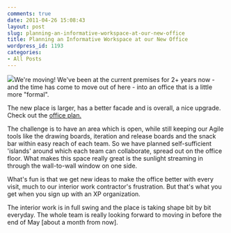 ```yaml
---
comments: true
date: 2011-04-26 15:08:43
layout: post
slug: planning-an-informative-workspace-at-our-new-office
title: Planning an Informative Workspace at our New Office
wordpress_id: 1193
categories:
- All Posts
---
```


[![](/wp-content/uploads/2011/04/S1080013-300x225.jpg)](http://multunus.com/?attachment_id=1279)We're moving! We've been at the current premises for 2+ years now - and the time has come to move out of here - into an office that is a little more "formal".

The new place is larger, has a better facade and is overall, a nice upgrade. Check out the [office plan.](http://www.homestyler.com/designprofile/58b86389-0d87-4317-b32c-417cc403caf6)

The challenge is to have an area which is open, while still keeping our Agile tools like the drawing boards, iteration and release boards and the snack bar within easy reach of each team. So we have planned self-sufficient 'islands' around which each team can collaborate, spread out on the office floor. What makes this space really great is the sunlight streaming in through the wall-to-wall window on one side.

What's fun is that we get new ideas to make the office better with every visit, much to our interior work contractor's frustration. But that's what you get when you sign up with an XP organization.

The interior work is in full swing and the place is taking shape bit by  bit everyday. The whole team is really looking forward to moving in before the end of May [about a month from now].

